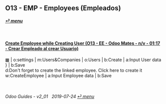 ## O13 - EMP - Employees (Empleados)
#### [_&#x23CE; menu_](/o13/ee/o13-ee-guides_menu.md)  

<br>

#### [Create Employee while Creating User (O13 - EE - Odoo Mates - n/v - 01:17 - Crear Empleado al crear Usuario)](https://youtube.com/embed/fhaB5pnTp9Q?autoplay=1&start=0&end=0&rel=0)
&#x25A6; | o:settings | m:Users&Companies | o:Users | b:Create | a:Input User data } | b:Save  
d:Don't forget to create the linked employee. Click here to create it  
w:CreateEmployee | a:Input Employee data | b:Save  

<br>

###### Odoo Guides - v2_01 &nbsp; 2019-07-24  [_&#x23CE; menu_](/o13/ee/o13-ee-guides_menu.md)  
